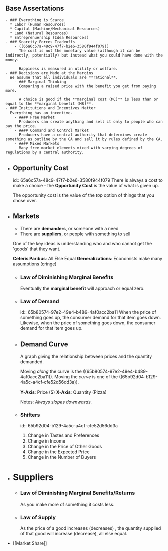 ## Base Assertations
	- ### Everything is Scarce
	  * Labor (Human Resources)
	  * Capital (Machine/Mechanical Resources)
	  * Land (Natural Resources)
	  * Entreprenuership (Idea Resources)
	- ### Scarcity Forces Tradeoffs
		- ((65a6c57a-48c9-47f7-b2e6-3580f944f079))
		  The cost is not the monetary value (although it can be indirectly, potentially) but instead what you could have done with the money.
		  
		  Happiness is measured in utility or welfare.
	- ### Decisions are Made at the Margins
	  We assume that all individuals are **rational**.
		- ### Marginal Thinking
		  Comparing a raised price with the benefit you get from paying more.
		  
		  A choice is good if the **marginal cost (MC)** is less than or equal to the **marginal benefit (MB)**.
	- ### Institutions and Incentives Matter
	  Everything has an incentive.
		- #### Free Market
		  Producers can create anything and sell it only to people who can pay the price.
		- #### Command and Control Market
		  Producers have a central authority that determines create something as outline by the CA and sell it by rules defined by the CA.
		- #### Mixed Markets
		  Many free market elements mixed with varying degrees of regulations by a central authority.
- ## Opportunity Cost
  id:: 65a6c57a-48c9-47f7-b2e6-3580f944f079
  There is always a cost to make a choice - the **Opportunity Cost** is the value of what is given up.
  
  The opportunity cost is the value of the *top* option of things that you chose over.
- ## Markets
  * There are **demanders**, or someone with a need
  * There are **suppliers**, or people with something to sell
  
  One of the key ideas is understanding who and who cannot get the 'goods' that they want.
  
  **Ceteris Paribus**: All Else Equal
  **Generalizations**: Economists make many assumptions (cringe)
	- ### Law of Diminishing Marginal Benefits
	  Eventually the **marginal benefit** will approach or equal zero.
	- ### Law of Demand
	  id:: 65b80574-97e2-49e4-b489-4af0acc2ba11
	  When the price of something goes up, the consumer demand for that item goes down.
	  Likewise, when the price of something goes down, the consumer demand for that item goes up.
	- ## Demand Curve
	  A graph giving the relationship between prices and the quantity demanded.
	  
	  Moving *along* the curve is the ((65b80574-97e2-49e4-b489-4af0acc2ba11)).
	  Moving the *curve* is one of the ((65b92d04-b129-4a5c-a4cf-cfe52d56dd3a)).
	  
	  **Y-Axis**: Price ($)
	  **X-Axis**: Quantity (Pizza)
	  
	  Notes:
	  *Always slopes downwards.*
	- ### Shifters
	  id:: 65b92d04-b129-4a5c-a4cf-cfe52d56dd3a
	  1. Change in Tastes and Preferences
	  2. Change in Income
	  3. Change in the Price of Other Goods
	  4. Change in the Expected Price
	  5. Change in the Number of Buyers
- # Suppliers
	- ### Law of Diminishing Marginal Benefits/Returns
	  As you make more of something it costs less.
	- ### Law of Supply
	  As the price of a good increases (decreases) , the quantity supplied of that good will increase (decrease), all else equal.
- [[Market Share]]